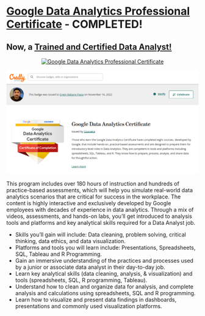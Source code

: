 # [Google Data Analytics Professional Certificate](https://www.credly.com/badges/06abf21b-b15c-4cc1-ba73-f9b5c75c0071) - COMPLETED! 
## Now, a [Trained and Certified Data Analyst!](https://www.credly.com/badges/06abf21b-b15c-4cc1-ba73-f9b5c75c0071)

<p style="text-align:center">
    <a href="https://www.coursera.org/account/accomplishments/specialization/certificate/8QDS7UQTT964" target="_blank">
    <img src="https://github.com/erwinpasia/Google-Data-Analytics-Professional-Certificate/blob/main/images/GDA_PC.png" alt="Google Data Analytics Professional Certificate"  />
    </a>
</p>

<p style="text-align:center">
    <a href="https://www.credly.com/badges/06abf21b-b15c-4cc1-ba73-f9b5c75c0071" target="_blank">
    <img src="https://github.com/erwinpasia/ERP-Data-Analytics-Professional-Certificate/blob/main/images/Google_GDAC_PC_Badge.png" alt="Google Data Analytics Professional Certificate"  />
    </a>
</p>

This program includes over 180 hours of instruction and hundreds of practice-based assessments, which will help you simulate real-world data analytics scenarios that are critical for success in the workplace. The content is highly interactive and exclusively developed by Google employees with decades of experience in data analytics. Through a mix of videos, assessments, and hands-on labs, you’ll get introduced to analysis tools and platforms and key analytical skills required for a Data Analyst job.

- Skills you’ll gain will include: Data cleaning, problem solving, critical thinking, data ethics, and data visualization.
- Platforms and tools you will learn include: Presentations, Spreadsheets, SQL, Tableau and R Programming.
- Gain an immersive understanding of the practices and processes used by a junior or associate data analyst in their day-to-day job.
- Learn key analytical skills (data cleaning, analysis, & visualization) and tools (spreadsheets, SQL, R programming, Tableau). 
- Understand how to clean and organize data for analysis, and complete analysis and calculations using spreadsheets, SQL and R programming.
- Learn how to visualize and present data findings in dashboards, presentations and commonly used visualization platforms.
